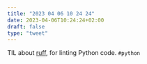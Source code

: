 ```yaml
---
title: "2023 04 06 10 24 24"
date: 2023-04-06T10:24:24+02:00
draft: false
type: "tweet"
---
```


TIL about [ruff](https://pypi.org/project/ruff/), for linting Python code. `#python`

